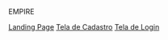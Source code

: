 EMPIRE

<a href="https://braionfernandes.github.io/EMPIRE/EMPIRE/LANDING/index.html">Landing Page</a>
<a href="https://braionfernandes.github.io/EMPIRE/EMPIRE/CADASTRO/index.html">Tela de Cadastro</a>
<a href="https://braionfernandes.github.io/EMPIRE/EMPIRE/LOGIN/login.html">Tela de Login</a>
